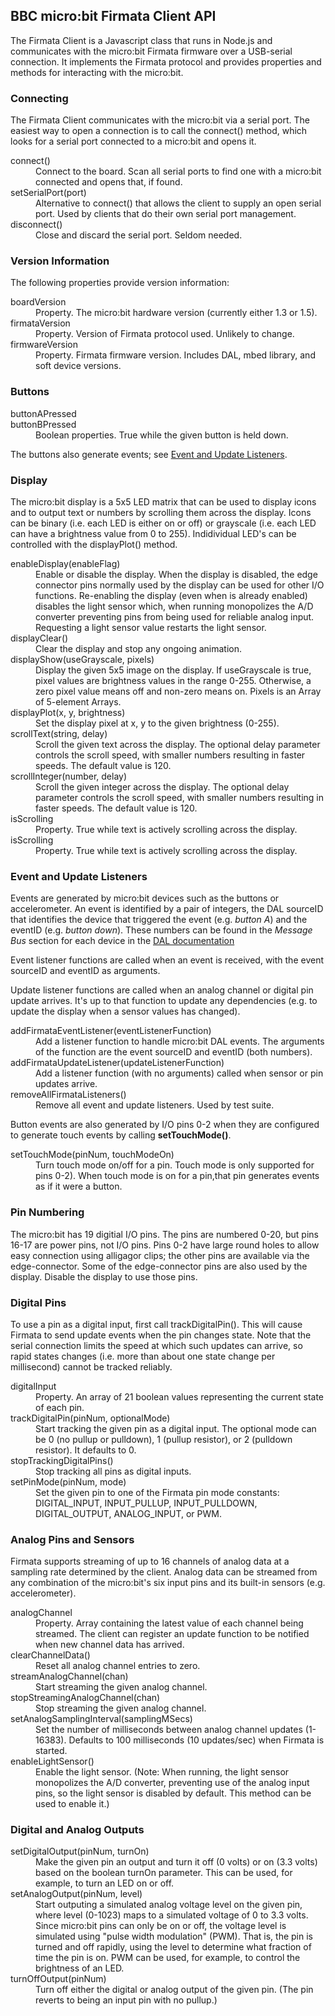 ## BBC micro:bit Firmata Client API

The Firmata Client is a Javascript class that runs in Node.js and communicates
with the micro:bit Firmata firmware over a USB-serial connection. It implements the
Firmata protocol and provides properties and methods for interacting with the micro:bit.

### Connecting

The Firmata Client communicates with the micro:bit via a serial port. The easiest way
to open a connection is to call the connect() method, which looks for a serial port connected
to a micro:bit and opens it.

<dl>
	<dt>connect()</dt><dd>
		Connect to the board.
		Scan all serial ports to find one with a micro:bit connected and opens that, if found.</dd>
	<dt>setSerialPort(port)</dt><dd>
		Alternative to connect() that allows the client to supply an open serial port.
		Used by clients that  do their own serial port management.</dd>
	<dt>disconnect()</dt><dd>
		Close and discard the serial port. Seldom needed.</dd>
</dl>

### Version Information

The following properties provide version information:

<dl>
	<dt>boardVersion</dt><dd>
		Property. The micro:bit hardware version (currently either 1.3 or 1.5).</dd>
	<dt>firmataVersion</dt><dd>
		Property. Version of Firmata protocol used. Unlikely to change.</dd>
	<dt>firmwareVersion</dt><dd>
		Property. Firmata firmware version. Includes DAL, mbed library, and soft device versions.</dd>
</dl>

### Buttons

<dl>
	<dt>buttonAPressed<br>
		buttonBPressed</dt><dd>
			Boolean properties. True while the given button is held down.</dd>
</dl>

The buttons also generate events; see [Event and Update Listeners](#events).

### Display

The micro:bit display is a 5x5 LED matrix that can be used to display icons and to
output text or numbers by scrolling them across the display. Icons can be binary
(i.e. each LED is either on or off) or grayscale (i.e. each LED can have a brightness
value from 0 to 255). Indidividual LED's can be controlled with the displayPlot() method.

<dl>
	<dt>enableDisplay(enableFlag)</dt><dd>
		Enable or disable the display. When the display is disabled, the edge connector
		pins normally used by the display can be used for other I/O functions.
		Re-enabling the display (even when is already enabled) disables the light
		sensor which, when running monopolizes the A/D converter preventing pins
		from being used for reliable analog input. Requesting a light sensor value
		restarts the light sensor.</dd>
	<dt>displayClear()</dt><dd>
		Clear the display and stop any ongoing animation.</dd>
	<dt>displayShow(useGrayscale, pixels)</dt><dd>
		Display the given 5x5 image on the display. If useGrayscale is true, pixel values
		are brightness values in the range 0-255. Otherwise, a zero pixel value means off
		and non-zero means on. Pixels is an Array of 5-element Arrays.</dd>
	<dt>displayPlot(x, y, brightness)</dt><dd>
		Set the display pixel at x, y to the given brightness (0-255).</dd>
	<dt>scrollText(string, delay)</dt><dd>
		Scroll the given text across the display. The optional delay parameter
		controls the scroll speed, with smaller numbers resulting in faster speeds.
		The default value is 120.</dd>
	<dt>scrollInteger(number, delay)</dt><dd>
		Scroll the given integer across the display. The optional delay parameter
		controls the scroll speed, with smaller numbers resulting in faster speeds.
		The default value is 120.</dd>
	<dt>isScrolling</dt><dd>
		Property. True while text is actively scrolling across the display.</dd>
	<dt>isScrolling</dt><dd>
		Property. True while text is actively scrolling across the display.</dd>
</dl>

<a name="events"></a>
### Event and Update Listeners

Events are generated by micro:bit devices such as the buttons or accelerometer.
An event is identified by a pair of integers, the DAL sourceID that identifies
the device that triggered the event (e.g. *button A*) and the eventID (e.g. *button down*).
These numbers can be found in the *Message Bus* section for each device in the
[DAL documentation](https://lancaster-university.github.io/microbit-docs/)

Event listener functions are called when an event is received,
with the event sourceID and eventID as arguments.

Update listener functions are called when an analog channel or digital pin update arrives.
It's up to that function to update any dependencies (e.g. to update the display when a sensor
values has changed).

<dl>
	<dt>addFirmataEventListener(eventListenerFunction)</dt><dd>
		Add a listener function to handle micro:bit DAL events.
		The arguments of the function are the event sourceID and eventID (both numbers).</dd>
	<dt>addFirmataUpdateListener(updateListenerFunction)</dt><dd>
		Add a listener function (with no arguments) called when sensor
		or pin updates arrive.</dd>
	<dt>removeAllFirmataListeners()</dt><dd>
		Remove all event and update listeners. Used by test suite.</dd>
</dl>

Button events are also generated by I/O pins 0-2 when they are configured to generate
touch events by calling **setTouchMode()**.

<dl>
	<dt>setTouchMode(pinNum, touchModeOn)</dt><dd>
		Turn touch mode on/off for a pin. Touch mode is only supported for pins 0-2).
		When touch mode is on for a pin,that  pin generates events as if it were a button.</dd>
</dl>

### Pin Numbering

The micro:bit has 19 digitial I/O pins. The pins are numbered 0-20, but pins 16-17 are
power pins, not I/O pins. Pins 0-2 have large round holes to allow easy connection
using alligagor clips; the other pins are available via the edge-connector. Some of the
edge-connector pins are also used by the display. Disable the display to use those pins.

### Digital Pins

To use a pin as a digital input, first call trackDigitalPin(). This will cause Firmata
to send update events when the pin changes state. Note that the serial connection limits
the speed at which such updates can arrive, so rapid states changes (i.e. more than about
one state change per millisecond) cannot be tracked reliably.

<dl>
	<dt>digitalInput</dt><dd>
		Property. An array of 21 boolean values representing the current state of each pin.</dd>
	<dt>trackDigitalPin(pinNum, optionalMode)</dt><dd>
		Start tracking the given pin as a digital input. The optional mode can be
		0 (no pullup or pulldown), 1 (pullup resistor), or 2 (pulldown resistor).
		It defaults to 0.</dd>
	<dt>stopTrackingDigitalPins()</dt><dd>
		Stop tracking all pins as digital inputs.</dd>
	<dt>setPinMode(pinNum, mode)</dt><dd>
		Set the given pin to one of the Firmata pin mode constants:
		DIGITAL_INPUT, INPUT_PULLUP, INPUT_PULLDOWN, DIGITAL_OUTPUT, ANALOG_INPUT, or PWM.</dd>
</dd>
</dl>

### Analog Pins and Sensors

Firmata supports streaming of up to 16 channels of analog data at a sampling rate determined
by the client. Analog data can be streamed from any combination of the micro:bit's
six input pins and its built-in sensors (e.g. accelerometer).

<dl>
	<dt>analogChannel</dt><dd>
		Property. Array containing the latest value of each channel being streamed.
		The client can register an update function to be notified when new
		channel data has arrived.</dd>
	<dt>clearChannelData()</dt><dd>
		Reset all analog channel entries to zero.</dd>
	<dt>streamAnalogChannel(chan)</dt><dd>
		Start streaming the given analog channel.</dd>
	<dt>stopStreamingAnalogChannel(chan)</dt><dd>
		Stop streaming the given analog channel.</dd>
	<dt>setAnalogSamplingInterval(samplingMSecs)</dt><dd>
		Set the number of milliseconds between analog channel updates (1-16383).
		Defaults to 100 milliseconds (10 updates/sec) when Firmata is started.</dd>
	<dt>enableLightSensor()</dt><dd>
		Enable the light sensor.
		(Note: When running, the light sensor monopolizes the A/D converter, preventing
		use of the analog input pins, so the light sensor is disabled by default.
		This method can be used to enable it.)</dd>
</dl>

### Digital and Analog Outputs

<dl>
	<dt>setDigitalOutput(pinNum, turnOn)</dt><dd>
		Make the given pin an output and turn it off (0 volts) or on (3.3 volts)
		based on the boolean turnOn parameter.
		This can be used, for example, to turn an LED on or off.</dd>
	<dt>setAnalogOutput(pinNum, level)</dt><dd>
		Start outputing a simulated analog voltage level on the given pin,
		where level (0-1023) maps to a simulated voltage of 0 to 3.3 volts.
		Since micro:bit pins can only be on or off, the voltage level is simulated
		using "pulse width modulation" (PWM). That is, the pin is turned and off
		rapidly, using the level to determine what fraction of time the pin is on.
		PWM can be used, for example, to control the brightness of an LED.</dd>
	<dt>turnOffOutput(pinNum)</dt><dd>
		Turn off either the digital or analog output of the given pin.
		(The pin reverts to being an input pin with no pullup.)</dd>
</dl>
